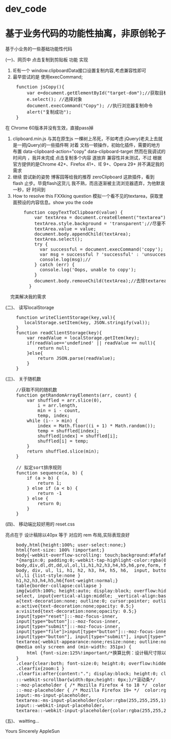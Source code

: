 # dev_code
# 基于业务代码的功能性抽离，非原创轮子 

基于小业务的一些基础功能性代码
<!--more-->


(一)、网页中 点击复制到剪贴板 功能 实现

1. IE有一个 window.clipboardData接口设置复制内容,考虑兼容性即可
2. 最早尝试的是 使用execCommand;
<pre>
    function jsCopy(){  
        var e=document.getElementById("target-dom");//获取目标dom  
        e.select(); //选择对象  
        document.execCommand("Copy"); //执行浏览器复制命令  
        alert("复制成功");  
    }
</pre>
在 Chrome 60版本并没有生效，直接pass掉

1. clipboard.min.js
   与其在原生js 一棵树上吊死，不如考虑 jQuery(老夫上去就是一把jQuery)的一些插件啊
   对着 文档一顿操作，初始化插件，需要的地方 布置 data-clipboard-action="copy" data-clipboard-target 然而在我调试的时间内 ，我并未完成 点击复制多个内容 遂放弃 兼容性并未测试，不过 根据官方提供的是Chrome 42+、Firefox 41+、IE 9+、Opera 29+ 并不满足我的需求
2. 继续 尝试新的姿势
   博客园等给我的推荐 zeroClipboard 这款插件，看到 flash 止步。毕竟flash这货儿 我不熟，而且逐渐被主流浏览器遗弃，为他默哀一秒，好 时间到
3. How to resolve this FXXking question
   模拟一个看不见的textarea，获取里面预设的内容信息。show you the code
   <pre>
       function copyTextToClipboard(value) {
           var textArea = document.createElement("textarea");
           textArea.style.background = 'transparent';//尽量不让用户感知
           textArea.value = value;
           document.body.appendChild(textArea);
           textArea.select();
           try {
             var successful = document.execCommand('copy');
             var msg = successful ? 'successful' : 'unsuccessful';
             console.log(msg);//
           } catch (err) {
             console.log('Oops, unable to copy');
           }
           document.body.removeChild(textArea);//去除textarea 容器
         }
   </pre>
   
   完美解决我的需求
   
(二)、 读写localStorage
<pre>
    function writeClientStorage(key,val){
       localStorage.setItem(key, JSON.stringify(val));
    }
    function readClientStorage(key){
        var readValue = localStorage.getItem(key);
        if(readValue=='undefined' || readValue == null){
            return null;
        }else{
            return JSON.parse(readValue);
        }
    }
</pre>


(三)、 关于随机数
<pre>
    //获取不同的随机数
    function getRandomArrayElements(arr, count) {
        var shuffled = arr.slice(0),
            i = arr.length,
            min = i - count,
            temp, index;
        while (i-- > min) {
            index = Math.floor((i + 1) * Math.random());
            temp = shuffled[index];
            shuffled[index] = shuffled[i];
            shuffled[i] = temp;
        }
        return shuffled.slice(min);
    }
    
    // 拟定sort排序规则
    function sequence(a, b) {
        if (a > b) {
            return 1;
        } else if (a < b) {
            return -1
        } else {
            return 0;
        }
    }
</pre>

(四)、 移动端比较好用的 reset.css

亮点在于 设计稿除以40px 等于 对应的 rem 布局,实际表现良好
<pre>
    body,html{height:100%; user-select:none;}
    html{font-size: 100% !important;}
    body{-webkit-overflow-scrolling: touch;background:#fafafa;}
    *{margin:0; padding:0;-webkit-tap-highlight-color:rgba(0,0,0,0);
    body,div,dl,dt,dd,ul,ol,li,h1,h2,h3,h4,h5,h6,pre,form, fieldset,input,textarea,p,blockquote,th,td{margin:0; padding:0; }
    body, div, ul, li, h1, h2, h3, h4, h5, h6,  input, button, p, a, i {margin:0; padding:0; font-family:PingFang-SC-Regular,sans-serif; font-weight:normal; font-style:normal;}
    ul,li {list-style:none }
    h1,h2,h3,h4,h5,h6{font-weight:normal;}
    table{border-collapse:collapse }
    img{width:100%; height:auto; display:block; overflow:hidden; border:0; }
    select, input{vertical-align:middle; _vertical-align:baseline; outline:none;}
    a{text-decoration:none; outline:0; cursor:pointer; outline:none;}
    a:active{text-decoration:none;opacity: 0.5;}
    a:visited{text-decoration:none;opacity: 0.5;}
    input[type="reset"]::-moz-focus-inner, 
    input[type="button"]::-moz-focus-inner, 
    input[type="submit"]::-moz-focus-inner, 
    input[type="file"]>input[type="button"]::-moz-focus-inner {border:0 none ;padding:0; appearance:none; -moz-appearance:none; -webkit-appearance:none;}
    input[type="button"], input[type="submit"], input[type="reset"] {-webkit-appearance:none;}
    textarea{-webkit-appearance:none;resize:none; outline:none;} 
    @media only screen and (min-width: 351px) {
    	html {font-size:125%!important/*换算比例：设计稿尺寸除以40所得尺寸即为页面实际尺寸*/}
    }
    .clear{clear:both; font-size:0; height:0; overflow:hidden }
    .clearfix{zoom:1 }
    .clearfix:after{content:"."; display:block; height:0; clear:both; visibility:hidden }
    ::-webkit-scrollbar{width:0px;height: 0px;}/*滚动条*/
    :-moz-placeholder { /* Mozilla Firefox 4 to 18 */  color:rgba(255,255,255,1);}
    ::-moz-placeholder { /* Mozilla Firefox 19+ */  color:rgba(255,255,255,1);}
    input:-ms-input-placeholder,
    textarea:-ms-input-placeholder{color:rgba(255,255,255,1)}
    input::-webkit-input-placeholder,
    textarea::-webkit-input-placeholder{color:rgba(255,255,255,1);}
</pre>


(五)、 waitting...





Yours Sincerely AppleSun
